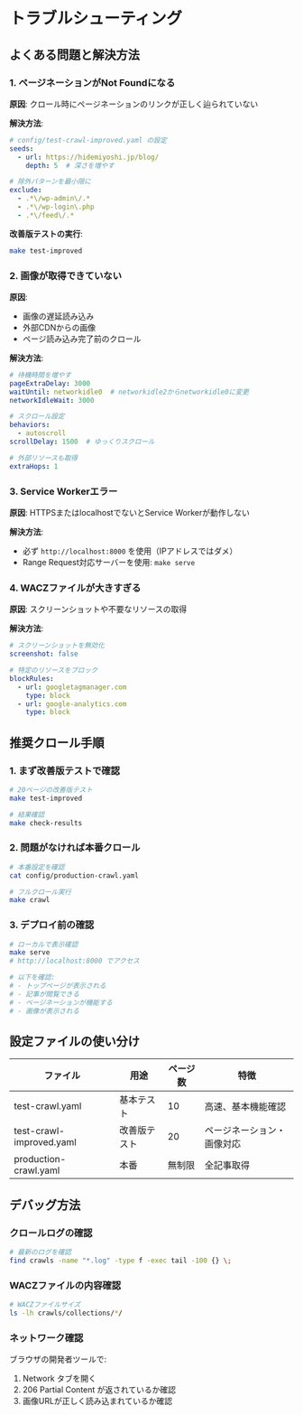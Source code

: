 # トラブルシューティング

## よくある問題と解決方法

### 1. ページネーションがNot Foundになる

**原因**: クロール時にページネーションのリンクが正しく辿られていない

**解決方法**:
```yaml
# config/test-crawl-improved.yaml の設定
seeds:
  - url: https://hidemiyoshi.jp/blog/
    depth: 5  # 深さを増やす

# 除外パターンを最小限に
exclude:
  - .*\/wp-admin\/.*
  - .*\/wp-login\.php
  - .*\/feed\/.*
```

**改善版テストの実行**:
```bash
make test-improved
```

### 2. 画像が取得できていない

**原因**: 
- 画像の遅延読み込み
- 外部CDNからの画像
- ページ読み込み完了前のクロール

**解決方法**:
```yaml
# 待機時間を増やす
pageExtraDelay: 3000
waitUntil: networkidle0  # networkidle2からnetworkidle0に変更
networkIdleWait: 3000

# スクロール設定
behaviors:
  - autoscroll
scrollDelay: 1500  # ゆっくりスクロール

# 外部リソースも取得
extraHops: 1
```

### 3. Service Workerエラー

**原因**: HTTPSまたはlocalhostでないとService Workerが動作しない

**解決方法**:
- 必ず `http://localhost:8000` を使用（IPアドレスではダメ）
- Range Request対応サーバーを使用: `make serve`

### 4. WACZファイルが大きすぎる

**原因**: スクリーンショットや不要なリソースの取得

**解決方法**:
```yaml
# スクリーンショットを無効化
screenshot: false

# 特定のリソースをブロック
blockRules:
  - url: googletagmanager.com
    type: block
  - url: google-analytics.com
    type: block
```

## 推奨クロール手順

### 1. まず改善版テストで確認
```bash
# 20ページの改善版テスト
make test-improved

# 結果確認
make check-results
```

### 2. 問題がなければ本番クロール
```bash
# 本番設定を確認
cat config/production-crawl.yaml

# フルクロール実行
make crawl
```

### 3. デプロイ前の確認
```bash
# ローカルで表示確認
make serve
# http://localhost:8000 でアクセス

# 以下を確認:
# - トップページが表示される
# - 記事が閲覧できる
# - ページネーションが機能する
# - 画像が表示される
```

## 設定ファイルの使い分け

| ファイル | 用途 | ページ数 | 特徴 |
|---------|------|---------|------|
| test-crawl.yaml | 基本テスト | 10 | 高速、基本機能確認 |
| test-crawl-improved.yaml | 改善版テスト | 20 | ページネーション・画像対応 |
| production-crawl.yaml | 本番 | 無制限 | 全記事取得 |

## デバッグ方法

### クロールログの確認
```bash
# 最新のログを確認
find crawls -name "*.log" -type f -exec tail -100 {} \;
```

### WACZファイルの内容確認
```bash
# WACZファイルサイズ
ls -lh crawls/collections/*/
```

### ネットワーク確認
ブラウザの開発者ツールで:
1. Network タブを開く
2. 206 Partial Content が返されているか確認
3. 画像URLが正しく読み込まれているか確認